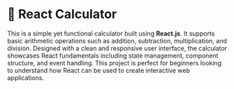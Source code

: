 # 🔢 React Calculator

This is a simple yet functional calculator built using **React.js**. It supports basic arithmetic operations such as addition, subtraction, multiplication, and division. Designed with a clean and responsive user interface, the calculator showcases React fundamentals including state management, component structure, and event handling. This project is perfect for beginners looking to understand how React can be used to create interactive web applications.
